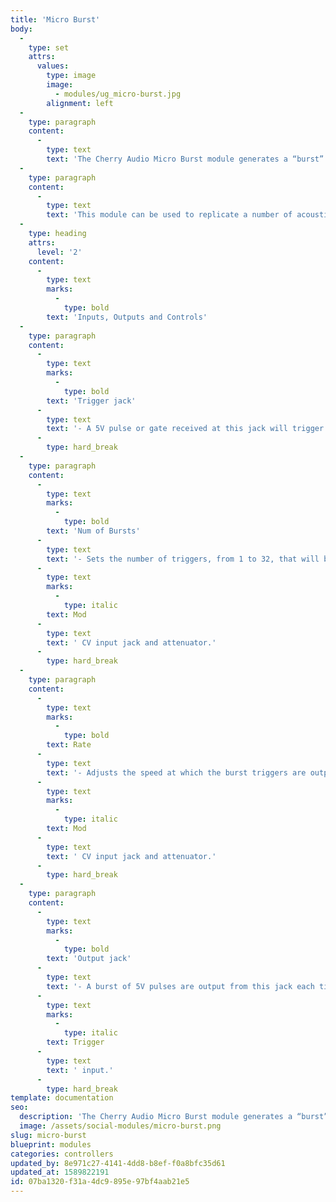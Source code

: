 ```yaml
---
title: 'Micro Burst'
body:
  -
    type: set
    attrs:
      values:
        type: image
        image:
          - modules/ug_micro-burst.jpg
        alignment: left
  -
    type: paragraph
    content:
      -
        type: text
        text: 'The Cherry Audio Micro Burst module generates a “burst” of up to 32 CV triggers for each individual trigger it receives. Both the number of triggers per burst and burst rate are CV controllable.'
  -
    type: paragraph
    content:
      -
        type: text
        text: 'This module can be used to replicate a number of acoustic sounds such as snare flams, hi-hat rolls and guitar strumming but is just as comfortable creating a cacophony of bleeps and bloops from another world! Try running a clock signal or LFO through the Micro Burst and use its output as the external trigger source for a Sample and Hold module. Modulating a resonant filter’s cutoff or an oscillator’s frequency can create some pretty crazy results!'
  -
    type: heading
    attrs:
      level: '2'
    content:
      -
        type: text
        marks:
          -
            type: bold
        text: 'Inputs, Outputs and Controls'
  -
    type: paragraph
    content:
      -
        type: text
        marks:
          -
            type: bold
        text: 'Trigger jack'
      -
        type: text
        text: '- A 5V pulse or gate received at this jack will trigger a “burst” of triggers.'
      -
        type: hard_break
  -
    type: paragraph
    content:
      -
        type: text
        marks:
          -
            type: bold
        text: 'Num of Bursts'
      -
        type: text
        text: '- Sets the number of triggers, from 1 to 32, that will be output in each burst. The number can be externally controlled via its '
      -
        type: text
        marks:
          -
            type: italic
        text: Mod
      -
        type: text
        text: ' CV input jack and attenuator.'
      -
        type: hard_break
  -
    type: paragraph
    content:
      -
        type: text
        marks:
          -
            type: bold
        text: Rate
      -
        type: text
        text: '- Adjusts the speed at which the burst triggers are output. The time between triggers in the burst can be adjusted from 10ms to 100ms and can be externally controlled via its '
      -
        type: text
        marks:
          -
            type: italic
        text: Mod
      -
        type: text
        text: ' CV input jack and attenuator.'
      -
        type: hard_break
  -
    type: paragraph
    content:
      -
        type: text
        marks:
          -
            type: bold
        text: 'Output jack'
      -
        type: text
        text: '- A burst of 5V pulses are output from this jack each time a single pulse is received at the '
      -
        type: text
        marks:
          -
            type: italic
        text: Trigger
      -
        type: text
        text: ' input.'
      -
        type: hard_break
template: documentation
seo:
  description: 'The Cherry Audio Micro Burst module generates a “burst” of up to 32 CV triggers for each individual trigger it receives. Both the number of triggers per burst and burst rate are CV controllable.'
  image: /assets/social-modules/micro-burst.png
slug: micro-burst
blueprint: modules
categories: controllers
updated_by: 8e971c27-4141-4dd8-b8ef-f0a8bfc35d61
updated_at: 1589822191
id: 07ba1320-f31a-4dc9-895e-97bf4aab21e5
---
```

